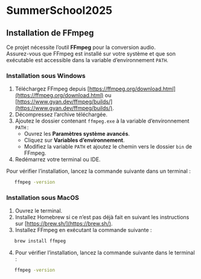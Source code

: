 # SummerSchool2025

## Installation de FFmpeg

Ce projet nécessite l’outil **FFmpeg** pour la conversion audio.  
Assurez-vous que FFmpeg est installé sur votre système et que son exécutable est accessible dans la variable d’environnement `PATH`.

### Installation sous Windows

1. Téléchargez FFmpeg depuis [https://ffmpeg.org/download.html](https://ffmpeg.org/download.html) ou [https://www.gyan.dev/ffmpeg/builds/](https://www.gyan.dev/ffmpeg/builds/).
2. Décompressez l’archive téléchargée.
3. Ajoutez le dossier contenant `ffmpeg.exe` à la variable d’environnement `PATH` :
   - Ouvrez les **Paramètres système avancés**.
   - Cliquez sur **Variables d’environnement**.
   - Modifiez la variable `PATH` et ajoutez le chemin vers le dossier `bin` de FFmpeg.
4. Redémarrez votre terminal ou IDE.

Pour vérifier l’installation, lancez la commande suivante dans un terminal :

```bash
   ffmpeg -version
``` 
### Installation sous MacOS
1. Ouvrez le terminal.
2. Installez Homebrew si ce n’est pas déjà fait en suivant les instructions sur [https://brew.sh/](https://brew.sh/).
3. Installez FFmpeg en exécutant la commande suivante :
```bash
   brew install ffmpeg
```
4. Pour vérifier l’installation, lancez la commande suivante dans le terminal :
```bash
   ffmpeg -version
```
